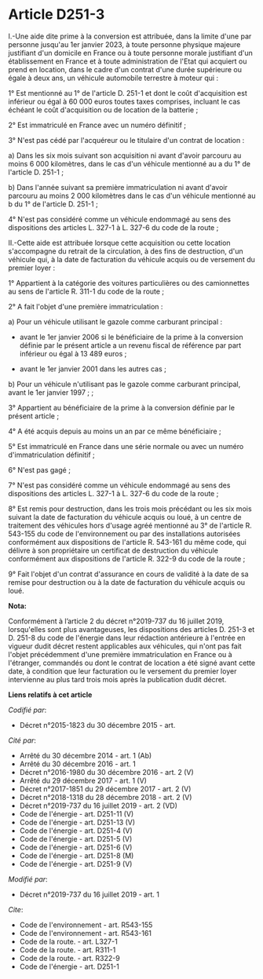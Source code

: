 # Article D251-3

I.-Une aide dite prime à la conversion est attribuée, dans la limite d'une par personne jusqu'au 1er janvier 2023, à toute
personne physique majeure justifiant d'un domicile en France ou à toute personne morale justifiant d'un établissement en
France et à toute administration de l'Etat qui acquiert ou prend en location, dans le cadre d'un contrat d'une durée
supérieure ou égale à deux ans, un véhicule automobile terrestre à moteur qui : 

1° Est mentionné au 1° de l'article D. 251-1 et dont le coût d'acquisition est inférieur ou égal à 60 000 euros toutes taxes
comprises, incluant le cas échéant le coût d'acquisition ou de location de la batterie ; 

2° Est immatriculé en France avec un numéro définitif ; 

3° N'est pas cédé par l'acquéreur ou le titulaire d'un contrat de location : 

a) Dans les six mois suivant son acquisition ni avant d'avoir parcouru au moins 6 000 kilomètres, dans le cas d'un véhicule
mentionné au a du 1° de l'article D. 251-1 ; 

b) Dans l'année suivant sa première immatriculation ni avant d'avoir parcouru au moins 2 000 kilomètres dans le cas d'un
véhicule mentionné au b du 1° de l'article D. 251-1 ; 

4° N'est pas considéré comme un véhicule endommagé au sens des dispositions des articles L. 327-1 à L. 327-6 du code de la
route ; 

II.-Cette aide est attribuée lorsque cette acquisition ou cette location s'accompagne du retrait de la circulation, à des
fins de destruction, d'un véhicule qui, à la date de facturation du véhicule acquis ou de versement du premier loyer : 

1° Appartient à la catégorie des voitures particulières ou des camionnettes au sens de l'article R. 311-1 du code de la
route ; 

2° A fait l'objet d'une première immatriculation : 

a) Pour un véhicule utilisant le gazole comme carburant principal :

- avant le 1er janvier 2006 si le bénéficiaire de la prime à la conversion définie par le présent article a un revenu fiscal
de référence par part inférieur ou égal à 13 489 euros ;

- avant le 1er janvier 2001 dans les autres cas ; 

b) Pour un véhicule n'utilisant pas le gazole comme carburant principal, avant le 1er janvier 1997 ; ; 

3° Appartient au bénéficiaire de la prime à la conversion définie par le présent article ; 

4° A été acquis depuis au moins un an par ce même bénéficiaire ; 

5° Est immatriculé en France dans une série normale ou avec un numéro d'immatriculation définitif ; 

6° N'est pas gagé ; 

7° N'est pas considéré comme un véhicule endommagé au sens des dispositions des articles L. 327-1 à L. 327-6 du code de la
route ; 

8° Est remis pour destruction, dans les trois mois précédant ou les six mois suivant la date de facturation du véhicule
acquis ou loué, à un centre de traitement des véhicules hors d'usage agréé mentionné au 3° de l'article R. 543-155 du code de
l'environnement ou par des installations autorisées conformément aux dispositions de l'article R. 543-161 du même code, qui
délivre à son propriétaire un certificat de destruction du véhicule conformément aux dispositions de l'article R. 322-9 du
code de la route ; 

9° Fait l'objet d'un contrat d'assurance en cours de validité à la date de sa remise pour destruction ou à la date de
facturation du véhicule acquis ou loué.

**Nota:**

Conformément à l’article 2 du décret n°2019-737 du 16 juillet 2019, lorsqu'elles sont plus avantageuses, les dispositions des
articles D. 251-3 et D. 251-8 du code de l'énergie dans leur rédaction antérieure à l'entrée en vigueur dudit décret restent
applicables aux véhicules, qui n'ont pas fait l'objet précédemment d'une première immatriculation en France ou à l'étranger,
commandés ou dont le contrat de location a été signé avant cette date, à condition que leur facturation ou le versement du
premier loyer intervienne au plus tard trois mois après la publication dudit décret.

**Liens relatifs à cet article**

_Codifié par_:

  - Décret n°2015-1823 du 30 décembre 2015 - art.

_Cité par_:

  - Arrêté du 30 décembre 2014 - art. 1 (Ab)
  - Arrêté du 30 décembre 2016 - art. 1
  - Décret n°2016-1980 du 30 décembre 2016 - art. 2 (V)
  - Arrêté du 29 décembre 2017 - art. 1 (V)
  - Décret n°2017-1851 du 29 décembre 2017 - art. 2 (V)
  - Décret n°2018-1318 du 28 décembre 2018 - art. 2 (V)
  - Décret n°2019-737 du 16 juillet 2019 - art. 2 (VD)
  - Code de l'énergie - art. D251-11 (V)
  - Code de l'énergie - art. D251-13 (V)
  - Code de l'énergie - art. D251-4 (V)
  - Code de l'énergie - art. D251-5 (V)
  - Code de l'énergie - art. D251-6 (V)
  - Code de l'énergie - art. D251-8 (M)
  - Code de l'énergie - art. D251-9 (V)

_Modifié par_:

  - Décret n°2019-737 du 16 juillet 2019 - art. 1

_Cite_:

  - Code de l'environnement - art. R543-155
  - Code de l'environnement - art. R543-161
  - Code de la route. - art. L327-1
  - Code de la route. - art. R311-1
  - Code de la route. - art. R322-9
  - Code de l'énergie - art. D251-1
